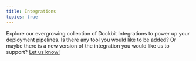 ```yaml
---
title: Integrations
topics: true
---
```


Explore our evergrowing collection of Dockbit Integrations to power up your deployment pipelines. Is there any tool you would like to be added? Or maybe there is a new version of the integration you would like us to support? [Let us know!](mailto:team@dockbit.com)
